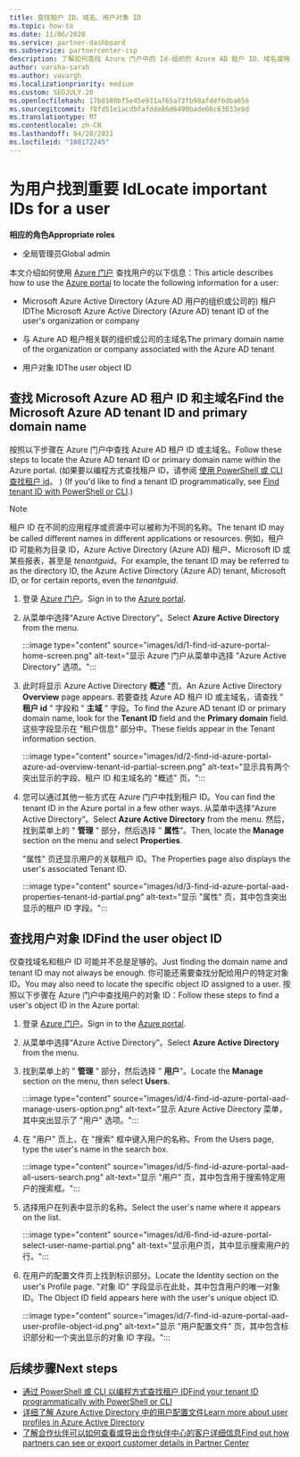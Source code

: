 ```yaml
---
title: 查找租户 ID、域名、用户对象 ID
ms.topic: how-to
ms.date: 11/06/2020
ms.service: partner-dashboard
ms.subservice: partnercenter-csp
description: 了解如何查找 Azure 门户中的 Id-组织的 Azure AD 租户 ID、域名或特定用户对象 ID。 某些任务需要此信息。
author: varsha-sarah
ms.author: vavargh
ms.localizationpriority: medium
ms.custom: SEOJULY.20
ms.openlocfilehash: 17b0100bf5e45e931a765a73fb98afddf6dba656
ms.sourcegitcommit: f8fd51e1acdbfafdde86d6490bade66c63033ebd
ms.translationtype: MT
ms.contentlocale: zh-CN
ms.lasthandoff: 04/28/2021
ms.locfileid: "108172245"
---
```

# <a name="locate-important-ids-for-a-user"></a><span data-ttu-id="0b4e7-104">为用户找到重要 Id</span><span class="sxs-lookup"><span data-stu-id="0b4e7-104">Locate important IDs for a user</span></span>

<span data-ttu-id="0b4e7-105">**相应的角色**</span><span class="sxs-lookup"><span data-stu-id="0b4e7-105">**Appropriate roles**</span></span>

- <span data-ttu-id="0b4e7-106">全局管理员</span><span class="sxs-lookup"><span data-stu-id="0b4e7-106">Global admin</span></span>

<span data-ttu-id="0b4e7-107">本文介绍如何使用 [Azure 门户](https://portal.azure.com/) 查找用户的以下信息：</span><span class="sxs-lookup"><span data-stu-id="0b4e7-107">This article describes how to use the [Azure portal](https://portal.azure.com/) to locate the following information for a user:</span></span>

- <span data-ttu-id="0b4e7-108">Microsoft Azure Active Directory (Azure AD 用户的组织或公司的) 租户 ID</span><span class="sxs-lookup"><span data-stu-id="0b4e7-108">The Microsoft Azure Active Directory (Azure AD) tenant ID of the user's organization or company</span></span>

- <span data-ttu-id="0b4e7-109">与 Azure AD 租户相关联的组织或公司的主域名</span><span class="sxs-lookup"><span data-stu-id="0b4e7-109">The primary domain name of the organization or company associated with the Azure AD tenant</span></span>

- <span data-ttu-id="0b4e7-110">用户对象 ID</span><span class="sxs-lookup"><span data-stu-id="0b4e7-110">The user object ID</span></span>

## <a name="find-the-microsoft-azure-ad-tenant-id-and-primary-domain-name"></a><span data-ttu-id="0b4e7-111">查找 Microsoft Azure AD 租户 ID 和主域名</span><span class="sxs-lookup"><span data-stu-id="0b4e7-111">Find the Microsoft Azure AD tenant ID and primary domain name</span></span>

<span data-ttu-id="0b4e7-112">按照以下步骤在 Azure 门户中查找 Azure AD 租户 ID 或主域名。</span><span class="sxs-lookup"><span data-stu-id="0b4e7-112">Follow these steps to locate the Azure AD tenant ID or primary domain name within the Azure portal.</span></span> <span data-ttu-id="0b4e7-113"> (如果要以编程方式查找租户 ID，请参阅 [使用 PowerShell 或 CLI 查找租户 id](/azure/active-directory/fundamentals/active-directory-how-to-find-tenant.md#find-tenant-id-with-powershell)。 ) </span><span class="sxs-lookup"><span data-stu-id="0b4e7-113">(If you'd like to find a tenant ID programmatically, see [Find tenant ID with PowerShell or CLI](/azure/active-directory/fundamentals/active-directory-how-to-find-tenant.md#find-tenant-id-with-powershell).)</span></span>

> [!NOTE]
> <span data-ttu-id="0b4e7-114">租户 ID 在不同的应用程序或资源中可以被称为不同的名称。</span><span class="sxs-lookup"><span data-stu-id="0b4e7-114">The tenant ID may be called different names in different applications or resources.</span></span> <span data-ttu-id="0b4e7-115">例如，租户 ID 可能称为目录 ID，Azure Active Directory (Azure AD) 租户、Microsoft ID 或某些报表，甚至是 *tenantguid*。</span><span class="sxs-lookup"><span data-stu-id="0b4e7-115">For example, the tenant ID may be referred to as the directory ID, the Azure Active Directory (Azure AD) tenant, Microsoft ID, or for certain reports, even the *tenantguid*.</span></span>

1. <span data-ttu-id="0b4e7-116">登录 [Azure 门户](https://portal.azure.com/)。</span><span class="sxs-lookup"><span data-stu-id="0b4e7-116">Sign in to the [Azure portal](https://portal.azure.com/).</span></span>

2. <span data-ttu-id="0b4e7-117">从菜单中选择“Azure Active Directory”。</span><span class="sxs-lookup"><span data-stu-id="0b4e7-117">Select **Azure Active Directory** from the menu.</span></span>

   :::image type="content" source="images/id/1-find-id-azure-portal-home-screen.png" alt-text="显示 Azure 门户从菜单中选择 &quot;Azure Active Directory&quot; 选项。":::

3. <span data-ttu-id="0b4e7-119">此时将显示 Azure Active Directory **概述** "页。</span><span class="sxs-lookup"><span data-stu-id="0b4e7-119">An Azure Active Directory **Overview** page appears.</span></span> <span data-ttu-id="0b4e7-120">若要查找 Azure AD 租户 ID 或主域名，请查找 " **租户 id** " 字段和 " **主域** " 字段。</span><span class="sxs-lookup"><span data-stu-id="0b4e7-120">To find the Azure AD tenant ID or primary domain name, look for the **Tenant ID** field and the **Primary domain** field.</span></span> <span data-ttu-id="0b4e7-121">这些字段显示在 "租户信息" 部分中。</span><span class="sxs-lookup"><span data-stu-id="0b4e7-121">These fields appear in the Tenant information section.</span></span>

   :::image type="content" source="images/id/2-find-id-azure-portal-azure-ad-overview-tenant-id-partial-screen.png" alt-text="显示具有两个突出显示的字段、租户 ID 和主域名的 &quot;概述&quot; 页。":::

4. <span data-ttu-id="0b4e7-123">您可以通过其他一些方式在 Azure 门户中找到租户 ID。</span><span class="sxs-lookup"><span data-stu-id="0b4e7-123">You can find the tenant ID in the Azure portal in a few other ways.</span></span> <span data-ttu-id="0b4e7-124">从菜单中选择“Azure Active Directory”。</span><span class="sxs-lookup"><span data-stu-id="0b4e7-124">Select **Azure Active Directory** from the menu.</span></span> <span data-ttu-id="0b4e7-125">然后，找到菜单上的 " **管理** " 部分，然后选择 " **属性**"。</span><span class="sxs-lookup"><span data-stu-id="0b4e7-125">Then, locate the **Manage** section on the menu and select **Properties**.</span></span>

   <span data-ttu-id="0b4e7-126">"属性" 页还显示用户的关联租户 ID。</span><span class="sxs-lookup"><span data-stu-id="0b4e7-126">The Properties page also displays the user's associated Tenant ID.</span></span>

   :::image type="content" source="images/id/3-find-id-azure-portal-aad-properties-tenant-id-partial.png" alt-text="显示 &quot;属性&quot; 页，其中包含突出显示的租户 ID 字段。":::

## <a name="find-the-user-object-id"></a><span data-ttu-id="0b4e7-128">查找用户对象 ID</span><span class="sxs-lookup"><span data-stu-id="0b4e7-128">Find the user object ID</span></span>

<span data-ttu-id="0b4e7-129">仅查找域名和租户 ID 可能并不总是足够的。</span><span class="sxs-lookup"><span data-stu-id="0b4e7-129">Just finding the domain name and tenant ID may not always be enough.</span></span> <span data-ttu-id="0b4e7-130">你可能还需要查找分配给用户的特定对象 ID。</span><span class="sxs-lookup"><span data-stu-id="0b4e7-130">You may also need to locate the specific object ID assigned to a user.</span></span> <span data-ttu-id="0b4e7-131">按照以下步骤在 Azure 门户中查找用户的对象 ID：</span><span class="sxs-lookup"><span data-stu-id="0b4e7-131">Follow these steps to find a user's object ID in the Azure portal:</span></span>

1. <span data-ttu-id="0b4e7-132">登录 [Azure 门户](https://portal.azure.com/)。</span><span class="sxs-lookup"><span data-stu-id="0b4e7-132">Sign in to the [Azure portal](https://portal.azure.com/).</span></span>

2. <span data-ttu-id="0b4e7-133">从菜单中选择“Azure Active Directory”。</span><span class="sxs-lookup"><span data-stu-id="0b4e7-133">Select **Azure Active Directory** from the menu.</span></span>

3. <span data-ttu-id="0b4e7-134">找到菜单上的 " **管理** " 部分，然后选择 " **用户**"。</span><span class="sxs-lookup"><span data-stu-id="0b4e7-134">Locate the **Manage** section on the menu, then select **Users**.</span></span>

      :::image type="content" source="images/id/4-find-id-azure-portal-aad-manage-users-option.png" alt-text="显示 Azure Active Directory 菜单，其中突出显示了 &quot;用户&quot; 选项。":::

4. <span data-ttu-id="0b4e7-136">在 "用户" 页上，在 "搜索" 框中键入用户的名称。</span><span class="sxs-lookup"><span data-stu-id="0b4e7-136">From the Users page, type the user's name in the search box.</span></span>

      :::image type="content" source="images/id/5-find-id-azure-portal-aad-all-users-search.png" alt-text="显示 &quot;用户&quot; 页，其中包含用于搜索特定用户的搜索框。":::

5. <span data-ttu-id="0b4e7-138">选择用户在列表中显示的名称。</span><span class="sxs-lookup"><span data-stu-id="0b4e7-138">Select the user's name where it appears on the list.</span></span>  

      :::image type="content" source="images/id/6-find-id-azure-portal-select-user-name-partial.png" alt-text="显示用户页，其中显示搜索用户的行。":::

6. <span data-ttu-id="0b4e7-140">在用户的配置文件页上找到标识部分。</span><span class="sxs-lookup"><span data-stu-id="0b4e7-140">Locate the Identity section on the user's Profile page.</span></span> <span data-ttu-id="0b4e7-141">"对象 ID" 字段显示在此处，其中包含用户的唯一对象 ID。</span><span class="sxs-lookup"><span data-stu-id="0b4e7-141">The Object ID field appears here with the user's unique object ID.</span></span>

      :::image type="content" source="images/id/7-find-id-azure-portal-aad-user-profile-object-id.png" alt-text="显示 &quot;用户配置文件&quot; 页，其中包含标识部分和一个突出显示的对象 ID 字段。":::

## <a name="next-steps"></a><span data-ttu-id="0b4e7-143">后续步骤</span><span class="sxs-lookup"><span data-stu-id="0b4e7-143">Next steps</span></span>

- [<span data-ttu-id="0b4e7-144">通过 PowerShell 或 CLI 以编程方式查找租户 ID</span><span class="sxs-lookup"><span data-stu-id="0b4e7-144">Find your tenant ID programmatically with PowerShell or CLI</span></span>](/azure/active-directory/fundamentals/active-directory-how-to-find-tenant)
- [<span data-ttu-id="0b4e7-145">详细了解 Azure Active Directory 中的用户配置文件</span><span class="sxs-lookup"><span data-stu-id="0b4e7-145">Learn more about user profiles in Azure Active Directory</span></span>](/azure/active-directory/fundamentals/active-directory-users-profile-azure-portal)
- [<span data-ttu-id="0b4e7-146">了解合作伙伴可以如何查看或导出合作伙伴中心的客户详细信息</span><span class="sxs-lookup"><span data-stu-id="0b4e7-146">Find out how partners can see or export customer details in Partner Center</span></span>](see-your-customer-list.md)

